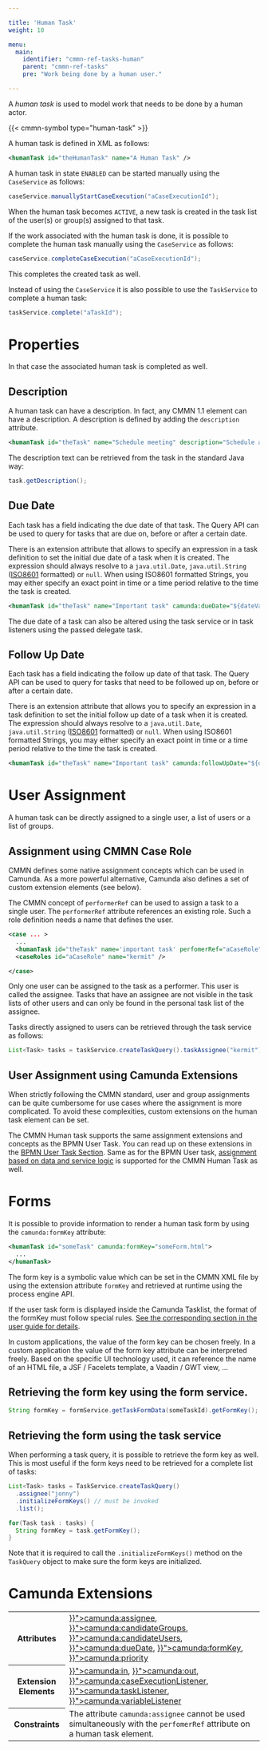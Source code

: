 ```yaml
---

title: 'Human Task'
weight: 10

menu:
  main:
    identifier: "cmmn-ref-tasks-human"
    parent: "cmmn-ref-tasks"
    pre: "Work being done by a human user."

---
```



A *human task* is used to model work that needs to be done by a human actor.

{{< cmmn-symbol type="human-task" >}}

A human task is defined in XML as follows:

```xml
<humanTask id="theHumanTask" name="A Human Task" />
```

A human task in state `ENABLED` can be started manually using the `CaseService` as follows:

```java
caseService.manuallyStartCaseExecution("aCaseExecutionId");
```

When the human task becomes `ACTIVE`, a new task is created in the task list of the user(s) or group(s) assigned to that task.

If the work associated with the human task is done, it is possible to complete the human task manually using the `CaseService` as follows:

```java
caseService.completeCaseExecution("aCaseExecutionId");
```

This completes the created task as well.

Instead of using the `CaseService` it is also possible to use the `TaskService` to complete a human task:

```java
taskService.complete("aTaskId");
```

# Properties

In that case the associated human task is completed as well.

## Description

A human task can have a description. In fact, any CMMN 1.1 element can have a description. A description is defined by adding the `description` attribute.

```xml
<humanTask id="theTask" name="Schedule meeting" description="Schedule an engineering meeting for next week with the new hire" />
```

The description text can be retrieved from the task in the standard Java way:

```java
task.getDescription();
```

## Due Date

Each task has a field indicating the due date of that task. The Query API can be used to query for tasks that are due on, before or after a certain date.

There is an extension attribute that allows to specify an expression in a task definition to set the initial due date of a task when it is created. The expression should always resolve to a `java.util.Date`, `java.util.String` ([ISO8601](http://en.wikipedia.org/wiki/ISO_8601) formatted) or `null`. When using ISO8601 formatted Strings, you may either specify an exact point in time or a time period relative to the time the task is created.

```xml
<humanTask id="theTask" name="Important task" camunda:dueDate="${dateVariable}"/>
```

The due date of a task can also be altered using the task service or in task listeners using the passed delegate task.

## Follow Up Date

Each task has a field indicating the follow up date of that task. The Query API can be used to query for tasks that need to be followed up on, before or after a certain date.

There is an extension attribute that allows you to specify an expression in a task definition to set the initial follow up date of a task when it is created. The expression should always resolve to a `java.util.Date`, `java.util.String` ([ISO8601](http://en.wikipedia.org/wiki/ISO_8601) formatted) or `null`. When using ISO8601 formatted Strings, you may either specify an exact point in time or a time period relative to the time the task is created.

```xml
<humanTask id="theTask" name="Important task" camunda:followUpDate="${dateVariable}"/>
```

# User Assignment

A human task can be directly assigned to a single user, a list of users or a list of groups.

## Assignment using CMMN Case Role

CMMN defines some native assignment concepts which can be used in Camunda.
As a more powerful alternative, Camunda also defines a set of custom extension elements (see below).

The CMMN concept of `performerRef` can be used to assign a task to a single user. The `performerRef` attribute references an existing role. Such a role definition needs a name that defines the user.

```xml
<case ... >
  ...
  <humanTask id="theTask" name='important task' perfomerRef="aCaseRole" />
  <caseRoles id="aCaseRole" name="kermit" />

</case>
```

Only one user can be assigned to the task as a performer. This user is called the assignee. Tasks that have an assignee are not visible in the task lists of other users and can only be found in the personal task list of the assignee.

Tasks directly assigned to users can be retrieved through the task service as follows:

```java
List<Task> tasks = taskService.createTaskQuery().taskAssignee("kermit").list();
```

## User Assignment using Camunda Extensions

When strictly following the CMMN standard, user and group assignments can be quite cumbersome for use cases where the assignment is more complicated. To avoid these complexities, custom extensions on the human task element can be set.

The CMMN Human task supports the same assignment extensions and concepts as the BPMN User Task.
You can read up on these extensions in the [BPMN User Task Section](../../reference/bpmn20/tasks/user-task.md#user-assignment-using-camunda-extensions). Same as for the BPMN User task, [assignment based on data and service logic](../../reference/bpmn20/tasks/user-task.md#assignment-based-on-data-and-service-logic) is supported for the CMMN Human Task as well.

# Forms

It is possible to provide information to render a human task form by using the `camunda:formKey`
attribute:

```xml
<humanTask id="someTask" camunda:formKey="someForm.html">
  ...
</humanTask>
```

The form key is a symbolic value which can be set in the CMMN XML file by using the extension
attribute `formKey` and retrieved at runtime using the process engine API.

If the user task form is displayed inside the Camunda Tasklist, the format of the formKey must follow
special rules. [See the corresponding section in the user guide for details](../../user-guide/task-forms/_index.md).

In custom applications, the value of the form key can be chosen freely. In a custom application the
value of the form key attribute can be interpreted freely. Based on the specific UI technology used,
it can reference the name of an HTML file, a JSF / Facelets template, a Vaadin / GWT view, ...

## Retrieving the form key using the form service.

```java
String formKey = formService.getTaskFormData(someTaskId).getFormKey();
```

## Retrieving the form using the task service

When performing a task query, it is possible to retrieve the form key as well. This is most useful
if the form keys need to be retrieved for a complete list of tasks:

```java
List<Task> tasks = TaskService.createTaskQuery()
  .assignee("jonny")
  .initializeFormKeys() // must be invoked
  .list();

for(Task task : tasks) {
  String formKey = task.getFormKey();
}
```

Note that it is required to call the `.initializeFormKeys()` method on the `TaskQuery` object to
make sure the form keys are initialized.

# Camunda Extensions

<table class="table table-striped">
  <tr>
    <th>Attributes</th>
    <td>
      <a href="../../reference/cmmn11/custom-extensions/camunda-attributes.md#assignee" >}}">camunda:assignee</a>,
      <a href="../../reference/cmmn11/custom-extensions/camunda-attributes.md#candidategroups" >}}">camunda:candidateGroups</a>,
      <a href="../../reference/cmmn11/custom-extensions/camunda-attributes.md#candidateusers" >}}">camunda:candidateUsers</a>,
      <a href="../../reference/cmmn11/custom-extensions/camunda-attributes.md#duedate" >}}">camunda:dueDate</a>,
      <a href="../../reference/cmmn11/custom-extensions/camunda-attributes.md#formkey" >}}">camunda:formKey</a>,
      <a href="../../reference/cmmn11/custom-extensions/camunda-attributes.md#priority" >}}">camunda:priority</a>
    </td>
  </tr>
  <tr>
    <th>Extension Elements</th>
    <td>
      <a href="../../reference/cmmn11/custom-extensions/camunda-elements.md#in" >}}">camunda:in</a>,
      <a href="../../reference/cmmn11/custom-extensions/camunda-elements.md#out" >}}">camunda:out</a>,
      <a href="../../reference/cmmn11/custom-extensions/camunda-elements.md#caseexecutionlistener" >}}">camunda:caseExecutionListener</a>,
      <a href="../../reference/cmmn11/custom-extensions/camunda-elements.md#tasklistener" >}}">camunda:taskListener</a>,
      <a href="../../reference/cmmn11/custom-extensions/camunda-elements.md#variablelistener" >}}">camunda:variableListener</a>
    </td>
  </tr>
  <tr>
    <th>Constraints</th>
    <td>
      The attribute <code>camunda:assignee</code> cannot be used simultaneously with the <code>perfomerRef</code>
      attribute on a human task element.
    </td>
  </tr>
</table>
